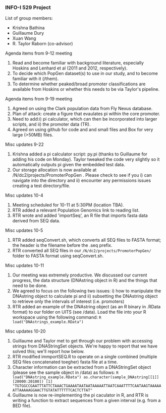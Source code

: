 ### INFO-I 529 Project ###
List of group members:
* Krishna Bathina
* Guillaume Dury
* Xuan Wang
* R. Taylor Raborn (co-advisor)

Agenda items from 9-12 meeting

1. Read and become familiar with background literature, especially Hoskins and Lenhard et al (2011 and 2012, respectively).
2. To decide which PopGen dataset(s) to use in our study, and to become familiar with it (/them).
3. To determine whether peaked/broad promoter classifications are available from Hoskins or whether this needs to be via Taylor's pipeline.

Agenda items from 9-19 meeting

1. Agreed on using the Clark population data from Fly Nexus database.
2. Plan of attack: create a figure that evaulates pi within the core promoter.
3. Need to add:i) pi calculator, which can then be incorporated into larger scripts, and ii) the promoter data (TR).
4. Agreed on using github for code and and small files and Box for very large (>50MB) files.

Misc updates 9-22

1. Krishna added a pi calculator script: py.pi (thanks to Guillaume for adding his code on Monday). Taylor tweaked the code very slightly so it automatically outputs pi given the embedded test data.
2. Our storage allocation is now available at /N/dc2/projects/PromoterPopGen . Please check to see if you i) can navigate into the directory and ii) encounter any permissions issues creating a test directory/file.

Misc updates 10-4

1. Meeting scheduled for 10-11 at 5:30PM (location TBA).
2. RTR added a relevant Population Genomics link to reading list.
3. RTR wrote and added 'importSeq', an R file that imports fasta data derived from SEQ data.

Misc updates 10-5

1. RTR added seqConvert.sh, which converts all SEQ files to FASTA format; the header is the filename before the .seq prefix.
2. RTR converted all SEQ files in our `/N/dc2/projects/PromoterPopGen/` folder to FASTA format using seqConvert.sh.

Misc updates 10-11

1. Our meeting was extremely productive. We discussed our current progress, the data structure (DNAstring object in R) and the things that need to be done.
2. We agreed to focus on the following two issues: i) how to manipulate the DNAstring object to calculate pi and ii) subsetting the DNAstring object to retrieve only the intervals of interest (i.e. promoters)
3. RTR added an example of the DNAstring object (as an R binary in .RData format) to our folder on UITS (see /data). Load the file into your R workspace using the following command:
`R
load("DNAstrings_example.RData")
`

Misc updates 10-20

1. Guillaume and Taylor met to get through our problem with accessing strings from DNAStringSet objects. We're happy to report that we have solved this; we'll report how below.
2. RTR modified immportSEQ.R to operate on a single combined (multiple SEQ files concatenated toegher) fasta file at a time.
3. Character information can be extracted from a DNAStringSet object (please see the sample object in /data)  as follows:
`R
load("DNAstring_example.RData")
as.character(sample_DNAstring[[1]][20000:20100])
[1] "TGTGGCCGAATTTATTCTAAACTGAAAATAATAATAAAAATTAATCAAATTTTCAATAAGTAAAAAATTAAAAAGGAACTTGTATATTTTTTCACTCTTAT"
`
4. Guillaume is now re-implementing the pi caculator in R, and RTR is writing a function to extract sequences from a given interval (e.g. from a BED file).

